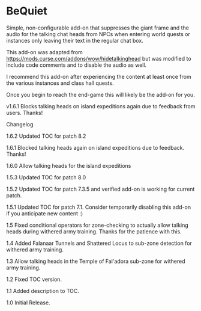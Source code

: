 # BeQuiet
Simple, non-configurable add-on that suppresses the giant frame and the audio for the talking chat heads from NPCs when entering world quests or instances only leaving their text in the regular chat box.

This add-on was adapted from https://mods.curse.com/addons/wow/hidetalkinghead but was modified to include code comments and to disable the audio as well.

I recommend this add-on after experiencing the content at least once from the various instances and class hall quests.

Once you begin to reach the end-game this will likely be the add-on for you.

v1.6.1 Blocks talking heads on island expeditions again due to feedback from users. Thanks!

Changelog

1.6.2
Updated TOC for patch 8.2

1.6.1
Blocked talking heads again on island expeditions due to feedback. Thanks!

1.6.0 
Allow talking heads for the island expeditions

1.5.3
Updated TOC for patch 8.0

1.5.2
Updated TOC for patch 7.3.5 and verified add-on is working for current patch.

1.5.1
Updated TOC for patch 7.1. Consider temporarily disabling this add-on if you anticipate new content :)

1.5
Fixed conditional operators for zone-checking to actually allow talking heads during withered army training. Thanks for the patience with this.

1.4
Added Falanaar Tunnels and Shattered Locus to sub-zone detection for withered army training.

1.3
Allow talking heads in the Temple of Fal'adora sub-zone for withered army training.

1.2
Fixed TOC version.

1.1
Added description to TOC.

1.0
Initial Release.
